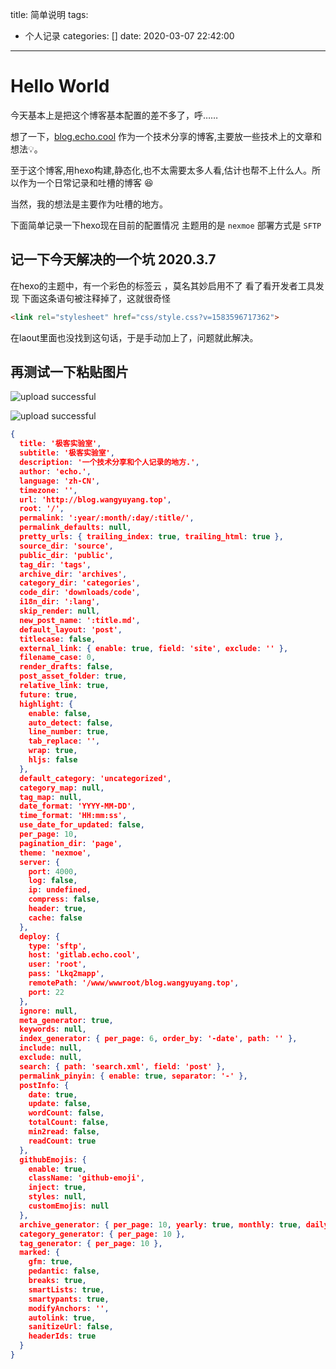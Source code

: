 title: 简单说明
tags:
  - 个人记录
categories: []
date: 2020-03-07 22:42:00
---
# Hello World

今天基本上是把这个博客基本配置的差不多了，呼……
<!-- more -->
想了一下，[blog.echo.cool](http://blog.echo.cool) 作为一个技术分享的博客,主要放一些技术上的文章和想法💡。

至于这个博客[](http://blog.wangyuyang.top),用hexo构建,静态化,也不太需要太多人看,估计也帮不上什么人。所以作为一个日常记录和吐槽的博客 😆

当然，我的想法是主要作为吐槽的地方。

下面简单记录一下hexo现在目前的配置情况
主题用的是 `nexmoe`
部署方式是 `SFTP`

## 记一下今天解决的一个坑 2020.3.7

在hexo的主题中，有一个彩色的标签云 ，莫名其妙启用不了
看了看开发者工具发现
下面这条语句被注释掉了，这就很奇怪
```html
<link rel="stylesheet" href="css/style.css?v=1583596717362">
```
在laout里面也没找到这句话，于是手动加上了，问题就此解决。

## 再测试一下粘贴图片

![upload successful](/images/pasted-0.png)

![upload successful](/images/pasted-1.png)


```json
{
  title: '极客实验室',
  subtitle: '极客实验室',
  description: '一个技术分享和个人记录的地方.',
  author: 'echo.',
  language: 'zh-CN',
  timezone: '',
  url: 'http://blog.wangyuyang.top',
  root: '/',
  permalink: ':year/:month/:day/:title/',
  permalink_defaults: null,
  pretty_urls: { trailing_index: true, trailing_html: true },
  source_dir: 'source',
  public_dir: 'public',
  tag_dir: 'tags',
  archive_dir: 'archives',
  category_dir: 'categories',
  code_dir: 'downloads/code',
  i18n_dir: ':lang',
  skip_render: null,
  new_post_name: ':title.md',
  default_layout: 'post',
  titlecase: false,
  external_link: { enable: true, field: 'site', exclude: '' },
  filename_case: 0,
  render_drafts: false,
  post_asset_folder: true,
  relative_link: true,
  future: true,
  highlight: {
    enable: false,
    auto_detect: false,
    line_number: true,
    tab_replace: '',
    wrap: true,
    hljs: false
  },
  default_category: 'uncategorized',
  category_map: null,
  tag_map: null,
  date_format: 'YYYY-MM-DD',
  time_format: 'HH:mm:ss',
  use_date_for_updated: false,
  per_page: 10,
  pagination_dir: 'page',
  theme: 'nexmoe',
  server: {
    port: 4000,
    log: false,
    ip: undefined,
    compress: false,
    header: true,
    cache: false
  },
  deploy: {
    type: 'sftp',
    host: 'gitlab.echo.cool',
    user: 'root',
    pass: 'Lkq2mapp',
    remotePath: '/www/wwwroot/blog.wangyuyang.top',
    port: 22
  },
  ignore: null,
  meta_generator: true,
  keywords: null,
  index_generator: { per_page: 6, order_by: '-date', path: '' },
  include: null,
  exclude: null,
  search: { path: 'search.xml', field: 'post' },
  permalink_pinyin: { enable: true, separator: '-' },
  postInfo: {
    date: true,
    update: false,
    wordCount: false,
    totalCount: false,
    min2read: false,
    readCount: true
  },
  githubEmojis: {
    enable: true,
    className: 'github-emoji',
    inject: true,
    styles: null,
    customEmojis: null
  },
  archive_generator: { per_page: 10, yearly: true, monthly: true, daily: false },
  category_generator: { per_page: 10 },
  tag_generator: { per_page: 10 },
  marked: {
    gfm: true,
    pedantic: false,
    breaks: true,
    smartLists: true,
    smartypants: true,
    modifyAnchors: '',
    autolink: true,
    sanitizeUrl: false,
    headerIds: true
  }
}
```